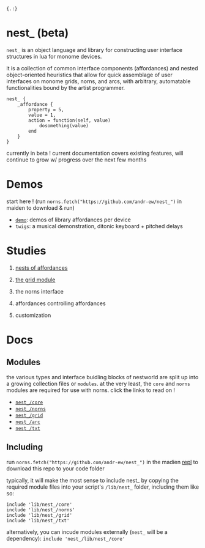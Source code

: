 `{.:}`

# nest_ (beta)

`nest_` is an object language and library for constructing user interface structures in lua for monome devices. 

it is a collection of common interface components (affordances) and nested object-oriented heuristics that allow for quick assemblage of user interfaces on monome grids, norns, and arcs, with arbitrary, automatable functionalities bound by the artist programmer.

```
nest_ {
    _affordance {
        property = 5,
        value = 1,
        action = function(self, value)
            dosomething(value)
        end
    }
}
```

currently in beta ! current documentation covers existing features, will continue to grow w/ progress over the next few months

# Demos

start here ! (run `norns.fetch("https://github.com/andr-ew/nest_")` in maiden to download & run)

- [`demo`](demo.lua): demos of library affordances per device
- `twigs`: a musical demonstration, ditonic keyboard + pitched delays

# Studies

1. [nests of affordances](./study/study1.md)

2. [the grid module](./study/study2.md)

3. the norns interface

4. affordances controlling affordances

5. customization

# Docs

## Modules

the various types and interface buidling blocks of nestworld are split up into a growing collection files or `modules`. at the very least, the `core` and `norns` modules are required for use with norns. click the links to read on !


- [`nest_/core`](./doc/core.md)
- [`nest_/norns`](./doc/norns.md)
- [`nest_/grid`](./doc/grid.md)
- [`nest_/arc`](./doc/arc.md)
- [`nest_/txt`](./doc/txt.md)


## Including

run `norns.fetch("https://github.com/andr-ew/nest_")` in the madien [repl](https://monome.org/docs/norns/maiden/#repl) to download this repo to your code folder

typically, it will make the most sense to include nest_ by copying the required module files into your script's `/lib/nest_` folder, including them like so:

```
include 'lib/nest_/core'
include 'lib/nest_/norns'
include 'lib/nest_/grid'
include 'lib/nest_/txt'
```

alternatively, you can incude modules externally (`nest_` will be a dependency): `include 'nest_/lib/nest_/core'`
